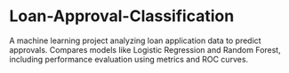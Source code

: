 # Loan-Approval-Classification
A machine learning project analyzing loan application data to predict approvals. Compares models like Logistic Regression and Random Forest, including performance evaluation using metrics and ROC curves.
